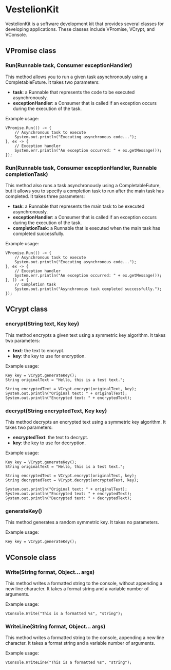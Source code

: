 # VestelionKit

VestelionKit is a software development kit that provides several classes for developing applications. These classes include VPromise, VCrypt, and VConsole.

## VPromise class

### Run(Runnable task, Consumer<Throwable> exceptionHandler)
    
This method allows you to run a given task asynchronously using a CompletableFuture. It takes two parameters:

*  **task**: a Runnable that represents the code to be executed asynchronously.
*  **exceptionHandler**: a Consumer<Throwable> that is called if an exception occurs during the execution of the task.
    
Example usage:

```
VPromise.Run(() -> {
    // Asynchronous task to execute
    System.out.println("Executing asynchronous code...");
}, ex -> {
    // Exception handler
    System.err.println("An exception occurred: " + ex.getMessage());
});
```    
    
### Run(Runnable task, Consumer<Throwable> exceptionHandler, Runnable completionTask)
    
This method also runs a task asynchronously using a CompletableFuture, but it allows you to specify a completion task to run after the main task has completed. It takes three parameters:

* **task**: a Runnable that represents the main task to be executed asynchronously.
* **exceptionHandler**: a Consumer<Throwable> that is called if an exception occurs during the execution of the task.
* **completionTask**: a Runnable that is executed when the main task has completed successfully.
    
Example usage:

```
VPromise.Run(() -> {
    // Asynchronous task to execute
    System.out.println("Executing asynchronous code...");
}, ex -> {
    // Exception handler
    System.err.println("An exception occurred: " + ex.getMessage());
}, () -> {
    // Completion task
    System.out.println("Asynchronous task completed successfully.");
});
```    
    
## VCrypt class
    
### encrypt(String text, Key key)
    
This method encrypts a given text using a symmetric key algorithm. It takes two parameters:

* **text**: the text to encrypt.
* **key**: the key to use for encryption.
    
Example usage:

```
Key key = VCrypt.generateKey();
String originalText = "Hello, this is a test text.";

String encryptedText = VCrypt.encrypt(originalText, key);
System.out.println("Original text: " + originalText);
System.out.println("Encrypted text: " + encryptedText);
```    
    
### decrypt(String encryptedText, Key key)
    
This method decrypts an encrypted text using a symmetric key algorithm. It takes two parameters:

* **encryptedText**: the text to decrypt.
* **key**: the key to use for decryption.
    
Example usage:

```
Key key = VCrypt.generateKey();
String originalText = "Hello, this is a test text.";

String encryptedText = VCrypt.encrypt(originalText, key);
String decryptedText = VCrypt.decrypt(encryptedText, key);

System.out.println("Original text: " + originalText);
System.out.println("Encrypted text: " + encryptedText);
System.out.println("Decrypted text: " + decryptedText);
```
    
### generateKey()
    
This method generates a random symmetric key. It takes no parameters.

Example usage:

```
Key key = VCrypt.generateKey();
```
    
## VConsole class

### Write(String format, Object... args)
    
This method writes a formatted string to the console, without appending a new line character. It takes a format string and a variable number of arguments.

Example usage:

```
VConsole.Write("This is a formatted %s", "string");
```
    
### WriteLine(String format, Object... args)
    
This method writes a formatted string to the console, appending a new line character. It takes a format string and a variable number of arguments.

Example usage:

```
VConsole.WriteLine("This is a formatted %s", "string");
```

